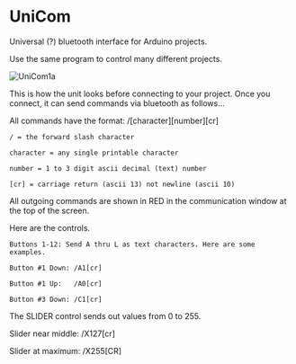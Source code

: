 # UniCom
Universal (?) bluetooth interface for Arduino projects.

Use the same program to control many different projects.

![UniCom1a](https://user-images.githubusercontent.com/46026730/191946727-d62cf5e2-7418-49cc-b4e3-b1366e27de0b.jpg)

This is how the unit looks before connecting to your project.  Once you connect, it can send commands via bluetooth as follows...

All commands have the format: /[character][number][cr]

    / = the forward slash character

    character = any single printable character

    number = 1 to 3 digit ascii decimal (text) number

    [cr] = carriage return (ascii 13) not newline (ascii 10)



All outgoing commands are shown in RED in the communication window at the top of the screen.

Here are the controls.

    Buttons 1-12: Send A thru L as text characters. Here are some examples.

    Button #1 Down: /A1[cr]

    Button #1 Up:   /A0[cr]

    Button #3 Down: /C1[cr]



The SLIDER control sends out values from 0 to 255.

Slider near middle: /X127[cr]

Slider at maximum:  /X255[CR]






